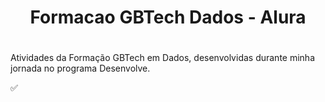 # <h1 align="center"> Formacao GBTech Dados - Alura  <h1>
  
Atividades da Formação GBTech em Dados, desenvolvidas durante minha jornada no programa Desenvolve.
  
:white_check_mark:
